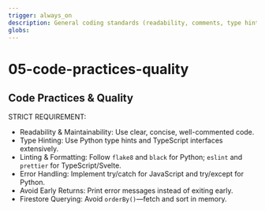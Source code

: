 ```yaml
---
trigger: always_on
description: General coding standards (readability, comments, type hinting, linting, error handling).
globs: 
---
```

# 05-code-practices-quality

## Code Practices & Quality

STRICT REQUIREMENT:
- Readability & Maintainability: Use clear, concise, well-commented code.
- Type Hinting: Use Python type hints and TypeScript interfaces extensively.
- Linting & Formatting: Follow `flake8` and `black` for Python; `eslint` and `prettier` for TypeScript/Svelte.
- Error Handling: Implement try/catch for JavaScript and try/except for Python.
- Avoid Early Returns: Print error messages instead of exiting early.
- Firestore Querying: Avoid `orderBy()`—fetch and sort in memory.